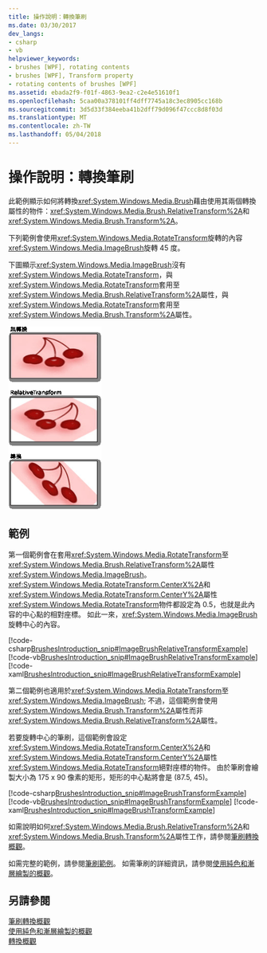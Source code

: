 ```yaml
---
title: 操作說明：轉換筆刷
ms.date: 03/30/2017
dev_langs:
- csharp
- vb
helpviewer_keywords:
- brushes [WPF], rotating contents
- brushes [WPF], Transform property
- rotating contents of brushes [WPF]
ms.assetid: ebada2f9-f01f-4863-9ea2-c2e4e51610f1
ms.openlocfilehash: 5caa00a378101ff4dff7745a18c3ec8905cc168b
ms.sourcegitcommit: 3d5d33f384eeba41b2dff79d096f47ccc8d8f03d
ms.translationtype: MT
ms.contentlocale: zh-TW
ms.lasthandoff: 05/04/2018
---
```

# <a name="how-to-transform-a-brush"></a>操作說明：轉換筆刷
此範例顯示如何將轉換<xref:System.Windows.Media.Brush>藉由使用其兩個轉換屬性的物件：<xref:System.Windows.Media.Brush.RelativeTransform%2A>和<xref:System.Windows.Media.Brush.Transform%2A>。  
  
 下列範例會使用<xref:System.Windows.Media.RotateTransform>旋轉的內容<xref:System.Windows.Media.ImageBrush>旋轉 45 度。  
  
 下圖顯示<xref:System.Windows.Media.ImageBrush>沒有<xref:System.Windows.Media.RotateTransform>，與<xref:System.Windows.Media.RotateTransform>套用至<xref:System.Windows.Media.Brush.RelativeTransform%2A>屬性，與<xref:System.Windows.Media.RotateTransform>套用至<xref:System.Windows.Media.Brush.Transform%2A>屬性。  
  
 ![筆刷的 RelativeTransform 和 Transform 設定](../../../../docs/framework/wpf/graphics-multimedia/media/wcpsdk-graphicsmm-transformandrelativetransform.png "wcpsdk_graphicsmm_transformandrelativetransform")  
  
## <a name="example"></a>範例  
 第一個範例會在套用<xref:System.Windows.Media.RotateTransform>至<xref:System.Windows.Media.Brush.RelativeTransform%2A>屬性<xref:System.Windows.Media.ImageBrush>。 <xref:System.Windows.Media.RotateTransform.CenterX%2A>和<xref:System.Windows.Media.RotateTransform.CenterY%2A>屬性<xref:System.Windows.Media.RotateTransform>物件都設定為 0.5，也就是此內容的中心點的相對座標。 如此一來，<xref:System.Windows.Media.ImageBrush>旋轉中心的內容。  
  
 [!code-csharp[BrushesIntroduction_snip#ImageBrushRelativeTransformExample](../../../../samples/snippets/csharp/VS_Snippets_Wpf/BrushesIntroduction_snip/CSharp/BrushTransformExample.cs#imagebrushrelativetransformexample)]
 [!code-vb[BrushesIntroduction_snip#ImageBrushRelativeTransformExample](../../../../samples/snippets/visualbasic/VS_Snippets_Wpf/BrushesIntroduction_snip/visualbasic/brushtransformexample.vb#imagebrushrelativetransformexample)]
 [!code-xaml[BrushesIntroduction_snip#ImageBrushRelativeTransformExample](../../../../samples/snippets/xaml/VS_Snippets_Wpf/BrushesIntroduction_snip/XAML/BrushTransformExample.xaml#imagebrushrelativetransformexample)]  
  
 第二個範例也適用於<xref:System.Windows.Media.RotateTransform>至<xref:System.Windows.Media.ImageBrush>; 不過，這個範例會使用<xref:System.Windows.Media.Brush.Transform%2A>屬性而非<xref:System.Windows.Media.Brush.RelativeTransform%2A>屬性。  
  
 若要旋轉中心的筆刷，這個範例會設定<xref:System.Windows.Media.RotateTransform.CenterX%2A>和<xref:System.Windows.Media.RotateTransform.CenterY%2A>屬性<xref:System.Windows.Media.RotateTransform>絕對座標的物件。 由於筆刷會繪製大小為 175 x 90 像素的矩形，矩形的中心點將會是 (87.5, 45)。  
  
 [!code-csharp[BrushesIntroduction_snip#ImageBrushTransformExample](../../../../samples/snippets/csharp/VS_Snippets_Wpf/BrushesIntroduction_snip/CSharp/BrushTransformExample.cs#imagebrushtransformexample)]
 [!code-vb[BrushesIntroduction_snip#ImageBrushTransformExample](../../../../samples/snippets/visualbasic/VS_Snippets_Wpf/BrushesIntroduction_snip/visualbasic/brushtransformexample.vb#imagebrushtransformexample)]
 [!code-xaml[BrushesIntroduction_snip#ImageBrushTransformExample](../../../../samples/snippets/xaml/VS_Snippets_Wpf/BrushesIntroduction_snip/XAML/BrushTransformExample.xaml#imagebrushtransformexample)]  
  
 如需說明如何<xref:System.Windows.Media.Brush.RelativeTransform%2A>和<xref:System.Windows.Media.Brush.Transform%2A>屬性工作，請參閱[筆刷轉換概觀](../../../../docs/framework/wpf/graphics-multimedia/brush-transformation-overview.md)。  
  
 如需完整的範例，請參閱[筆刷範例](http://go.microsoft.com/fwlink/?LinkID=159973)。 如需筆刷的詳細資訊，請參閱[使用純色和漸層繪製的概觀](../../../../docs/framework/wpf/graphics-multimedia/painting-with-solid-colors-and-gradients-overview.md)。  
  
## <a name="see-also"></a>另請參閱  
 [筆刷轉換概觀](../../../../docs/framework/wpf/graphics-multimedia/brush-transformation-overview.md)  
 [使用純色和漸層繪製的概觀](../../../../docs/framework/wpf/graphics-multimedia/painting-with-solid-colors-and-gradients-overview.md)  
 [轉換概觀](../../../../docs/framework/wpf/graphics-multimedia/transforms-overview.md)
